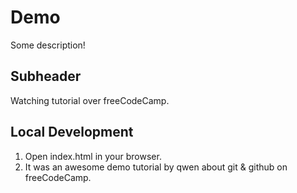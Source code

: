 # Demo


Some description!


## Subheader

Watching tutorial over freeCodeCamp.

## Local Development

1. Open index.html in your browser.
2. It was an awesome demo tutorial by qwen about git & github on freeCodeCamp.